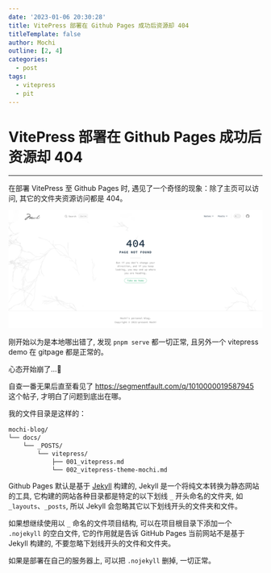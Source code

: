 ```yaml
---
date: '2023-01-06 20:30:28'
title: VitePress 部署在 Github Pages 成功后资源却 404
titleTemplate: false
author: Mochi
outline: [2, 4]
categories:
  - post
tags:
  - vitepress
  - pit
---
```


# VitePress 部署在 Github Pages 成功后资源却 404

<hr />

在部署 VitePress 至 Github Pages 时, 遇见了一个奇怪的现象：除了主页可以访问, 其它的文件夹资源访问都是 404。

![gitpage 部署成功后资源 404](../../images/POSTS/pits/001_deploy-gitpage-jekyll-404.png)

刚开始以为是本地哪出错了, 发现 `pnpm serve` 都一切正常, 且另外一个 vitepress demo 在 gitpage 都是正常的。

心态开始崩了...:vomiting_face:

自查一番无果后直至看见了 https://segmentfault.com/q/1010000019587945 这个帖子, 才明白了问题到底出在哪。

我的文件目录是这样的：

```text {3}
mochi-blog/
└── docs/
    └── _POSTS/
        └── vitepress/
            ├── 001_vitepress.md
            └── 002_vitepress-theme-mochi.md
```

<span class="text-red-400">Github Pages 默认是基于 [Jekyll](http://jekyllcn.com/) 构建的</span>, Jekyll 是一个将纯文本转换为静态网站的工具, 它构建的网站各种目录都是特定的以下划线 `_` 开头命名的文件夹, 如 `_layouts`、`_posts`, 所以 <span class="text-red-400">Jekyll 会忽略其它以下划线开头的文件夹和文件</span>。

如果想继续使用以 `_` 命名的文件项目结构, 可以在项目根目录下添加一个 `.nojekyll` 的空白文件, 它的作用就是告诉 GitHub Pages 当前网站不是基于 Jekyll 构建的, 不要忽略下划线开头的文件和文件夹。

如果是部署在自己的服务器上, 可以把 `.nojekyll` 删掉, 一切正常。
